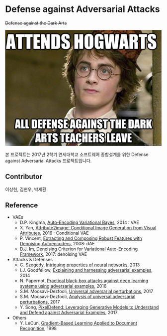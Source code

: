 # Defense against Adversarial Attacks
~~Defense against the Dark Arts~~

![Harry](https://github.com/betterfellow/defense/blob/master/hogwarts.jpg?raw=true)

본 프로젝트는 2017년 2학기 연세대학교 소프트웨어 종합설계를 위한 Defense against Adversarial Attacks 프로젝트입니다.

  

## Contributor
이상헌, 김현우, 박세환

  

## Reference

* VAEs
  * D.P. Kingma, [Auto-Encoding Variational Bayes](https://arxiv.org/abs/1312.6114), 2014 : VAE
  * X. Yan, [Attribute2image: Conditional Image Generation from Visual Attributes](http://link.springer.com/chapter/10.1007/978-3-319-46493-0_47), 2016 : Conditional VAE
  * P. Vincent, [Extracting and Composing Robust Features with Denoising Autoencoders](http://dl.acm.org/citation.cfm?id=1390294), 2008: dAE
  * D.J. Im, [Denoising Criterion for Variational Auto-Encoding Framework](http://www.aaai.org/ocs/index.php/AAAI/AAAI17/paper/download/14213/14374), 2017: denoising VAE
* Attacks & Defenses
  * C. Szegedy, [Intriguing properties of neural networks](https://arxiv.org/abs/1312.6199), 2013
  * I.J. Goodfellow, [Explaining and harnessing adversarial examples](https://arxiv.org/abs/1412.6572), 2014
  * N. Papernot, [Practical black-box attacks against deep learning systems using adversarial examples](https://arxiv.org/abs/1602.02697), 2016
  * S.M. Moosavi-Dezfooli, [Universal adversarial perturbations](https://arxiv.org/abs/1610.08401), 2017
  * S.M. Moosavi-Dezfooli, [Analysis of universal adversarial perturbations](https://arxiv.org/abs/1705.09554), 2017
  * Y. Song, [PixelDefend: Leveraging Generative Models to Understand and Defend against Adversarial Examples](https://arxiv.org/abs/1710.10766), 2017
* Others
  * Y. LeCun, [Gradient-Based Learning Applied to Document Recognition](http://yann.lecun.com/exdb/publis/pdf/lecun-01a.pdf), 1998
